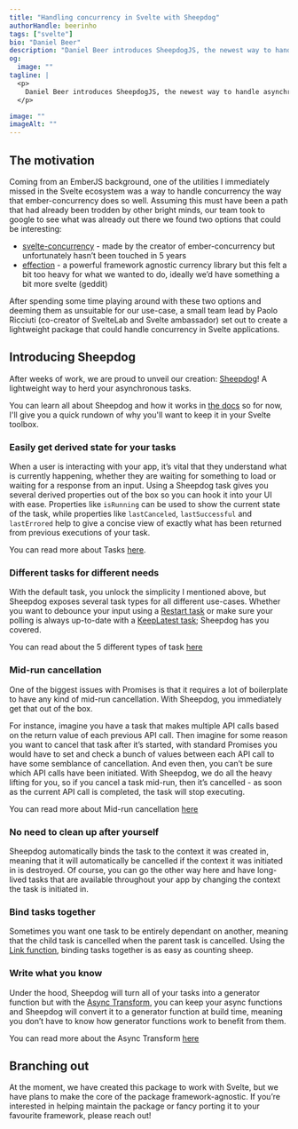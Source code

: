 ```yaml
---
title: "Handling concurrency in Svelte with Sheepdog"
authorHandle: beerinho
tags: ["svelte"]
bio: "Daniel Beer"
description: "Daniel Beer introduces SheepdogJS, the newest way to handle asynchronous tasks in your Svelte app"
og:
  image: ""
tagline: |
  <p>
    Daniel Beer introduces SheepdogJS, the newest way to handle asynchronous tasks in your Svelte app
  </p>

image: ""
imageAlt: ""
---
```


## The motivation

Coming from an EmberJS background, one of the utilities I immediately missed in the Svelte ecosystem was a way to handle concurrency the way that ember-concurrency does so well. Assuming this must have been a path that had already been trodden by other bright minds, our team took to google to see what was already out there we found two options that could be interesting:

- [svelte-concurrency](https://github.com/machty/svelte-concurrency) - made by the creator of ember-concurrency but unfortunately hasn’t been touched in 5 years
- [effection](https://github.com/thefrontside/effection) - a powerful framework agnostic currency library but this felt a bit too heavy for what we wanted to do, ideally we’d have something a bit more svelte (geddit)

After spending some time playing around with these two options and deeming them as unsuitable for our use-case, a small team lead by Paolo Ricciuti (co-creator of SvelteLab and Svelte ambassador) set out to create a lightweight package that could handle concurrency in Svelte applications.

## Introducing Sheepdog

After weeks of work, we are proud to unveil our creation: [Sheepdog](https://sheepdogjs.com/)! A lightweight way to herd your asynchronous tasks.

You can learn all about Sheepdog and how it works in [the docs](https://sheepdogjs.com/getting-started/what-is-it/) so for now, I'll give you a quick rundown of why you'll want to keep it in your Svelte toolbox.

### Easily get derived state for your tasks

When a user is interacting with your app, it’s vital that they understand what is currently happening, whether they are waiting for something to load or waiting for a response from an input. Using a Sheepdog task gives you several derived properties out of the box so you can hook it into your UI with ease. Properties like `isRunning` can be used to show the current state of the task, while properties like `lastCanceled`, `lastSuccessful` and `lastErrored` help to give a concise view of exactly what has been returned from previous executions of your task.

You can read more about Tasks [here](https://sheepdogjs.com/getting-started/usage/).

### Different tasks for different needs

With the default task, you unlock the simplicity I mentioned above, but Sheepdog exposes several task types for all different use-cases. Whether you want to debounce your input using a [Restart task](https://sheepdogjs.com/reference/restart/) or make sure your polling is always up-to-date with a [KeepLatest task](https://sheepdogjs.com/reference/keep-latest/); Sheepdog has you covered.

You can read about the 5 different types of task [here](https://sheepdogjs.com/explainers/task-modifiers/)

### Mid-run cancellation

One of the biggest issues with Promises is that it requires a lot of boilerplate to have any kind of mid-run cancellation. With Sheepdog, you immediately get that out of the box.

For instance, imagine you have a task that makes multiple API calls based on the return value of each previous API call. Then imagine for some reason you want to cancel that task after it’s started, with standard Promises you would have to set and check a bunch of values between each API call to have some semblance of cancellation. And even then, you can’t be sure which API calls have been initiated. With Sheepdog, we do all the heavy lifting for you, so if you cancel a task mid-run, then it’s cancelled - as soon as the current API call is completed, the task will stop executing.

You can read more about Mid-run cancellation [here](https://sheepdogjs.com/explainers/mid-run-cancellation/)

### No need to clean up after yourself

Sheepdog automatically binds the task to the context it was created in, meaning that it will automatically be cancelled if the context it was initiated in is destroyed. Of course, you can go the other way here and have long-lived tasks that are available throughout your app by changing the context the task is initiated in.

### Bind tasks together

Sometimes you want one task to be entirely dependant on another, meaning that the child task is cancelled when the parent task is cancelled. Using the [Link function](https://sheepdogjs.com/explainers/linking-tasks/), binding tasks together is as easy as counting sheep.

### Write what you know

Under the hood, Sheepdog will turn all of your tasks into a generator function but with the [Async Transform](https://sheepdogjs.com/explainers/async-transform/), you can keep your async functions and Sheepdog will convert it to a generator function at build time, meaning you don’t have to know how generator functions work to benefit from them.

You can read more about the Async Transform [here](https://sheepdogjs.com/explainers/async-transform/)

## Branching out

At the moment, we have created this package to work with Svelte, but we have plans to make the core of the package framework-agnostic. If you’re interested in helping maintain the package or fancy porting it to your favourite framework, please reach out!
